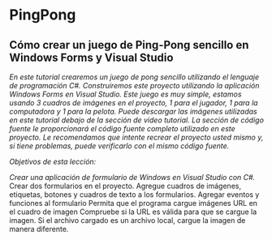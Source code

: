 # PingPong

## Cómo crear un juego de Ping-Pong sencillo en Windows Forms y Visual Studio

_En este tutorial crearemos un juego de pong sencillo utilizando el lenguaje de programación C#. Construiremos este proyecto utilizando la aplicación Windows Forms en Visual Studio. Este juego es muy simple, estamos usando 3 cuadros de imágenes en el proyecto, 1 para el jugador, 1 para la computadora y 1 para la pelota. Puede descargar las imágenes utilizadas en este tutorial debajo de la sección de video tutorial. La sección de código fuente le proporcionará el código fuente completo utilizado en este proyecto. Le recomendamos que intente recrear el proyecto usted mismo y, si tiene problemas, puede verificarlo con el mismo código fuente._

_Objetivos de esta lección:_

_Crear una aplicación de formulario de Windows en Visual Studio con C#._
Crear dos formularios en el proyecto.
Agregue cuadros de imágenes, etiquetas, botones y cuadros de texto a los formularios.
Agregar eventos y funciones al formulario
Permita que el programa cargue imágenes URL en el cuadro de imagen
Compruebe si la URL es válida para que se cargue la imagen.
Si el archivo cargado es un archivo local, cargue la imagen de manera diferente.
